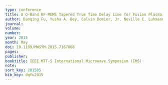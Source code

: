 ```yaml
---
type: conference
title: A Q-Band RF-MEMS Tapered True Time Delay Line for Fusion Plasma Diagnostics Systems
author: Danqing Fu, Yusha A. Bey, Calvin Domier, Jr. Neville C. Luhmann, and Xiaoguang Liu
journal:
volume:
number:
year: 2015
month: May
doi: 10.1109/MWSYM.2015.7167068
pages:
publisher:
booktitle: IEEE MTT-S International Microwave Symposium (IMS)
note:
sort_key: 201505
bib_key: dqfu2015
---
```

